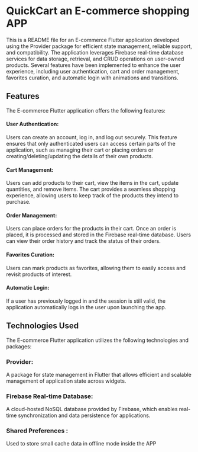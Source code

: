 
# QuickCart an E-commerce shopping APP
This is a README file for an E-commerce Flutter application developed using the Provider package for efficient state management, reliable support, and compatibility. The application leverages Firebase real-time database services for data storage, retrieval, and CRUD operations on user-owned products. Several features have been implemented to enhance the user experience, including user authentication, cart and order management, favorites curation, and automatic login with animations and transitions.




## Features
The E-commerce Flutter application offers the following features:

#### User Authentication: 
Users can create an account, log in, and log out securely. This feature ensures that only authenticated users can access certain parts of the application, such as managing their cart or placing orders or creating/deleting/updating  the details of their own products.

#### Cart Management: 
Users can add products to their cart, view the items in the cart, update quantities, and remove items. The cart provides a seamless shopping experience, allowing users to keep track of the products they intend to purchase.

#### Order Management: 
Users can place orders for the products in their cart. Once an order is placed, it is processed and stored in the Firebase real-time database. Users can view their order history and track the status of their orders.

#### Favorites Curation: 
Users can mark products as favorites, allowing them to easily access and revisit products of interest. 

#### Automatic Login:
If a user has previously logged in and the session is still valid, the application automatically logs in the user upon launching the app.

## Technologies Used
The E-commerce Flutter application utilizes the following technologies and packages:


### Provider: 
A package for state management in Flutter that allows efficient and scalable management of application state across widgets.

### Firebase Real-time Database: 
A cloud-hosted NoSQL database provided by Firebase, which enables real-time synchronization and data persistence for applications.

### Shared Preferences : 
Used to store small cache data in offline mode inside the APP
